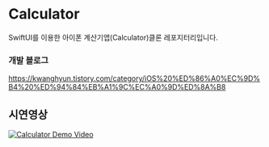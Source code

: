 # Calculator
SwiftUI를 이용한 아이폰 계산기앱(Calculator)클론 레포지터리입니다.

### 개발 블로그
https://kwanghyun.tistory.com/category/iOS%20%ED%86%A0%EC%9D%B4%20%ED%94%84%EB%A1%9C%EC%A0%9D%ED%8A%B8

## 시연영상

[![Calculator Demo Video](https://img.youtube.com/vi/jenGCbv29dg/0.jpg)](https://youtu.be/jenGCbv29dg)
